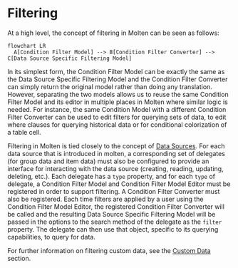 # Filtering

At a high level, the concept of filtering in Molten can be seen as follows:

```mermaid
flowchart LR
  A[Condition Filter Model] --> B[Condition Filter Converter] --> C[Data Source Specific Filtering Model]
```

In its simplest form, the Condition Filter Model can be exactly the same as the Data Source Specific Filtering Model and the Condition Filter Converter can simply return the original model rather than doing any translation. However, separating the two models allows us to reuse the same Condition Filter Model and its editor in multiple places in Molten where similar logic is needed. For instance, the same Condition Model with a different Condition Filter Converter can be used to edit filters for querying sets of data, to edit where clauses for querying historical data or for conditional colorization of a table cell.

Filtering in Molten is tied closely to the concept of [Data Sources](../../data-sources/index.md). For each data source that is introduced in molten, a corresponding set of delegates (for group data and item data) must also be configured to provide an interface for interacting with the data source (creating, reading, updating, deleting, etc.). Each delegate has a `type` property, and for each `type` of delegate, a Condition Filter Model and Condition Filter Model Editor must be registered in order to support filtering. A Condition Filter Converter must also be registered. Each time filters are applied by a user using the Condition Filter Model Editor, the registered Condition Filter Converter will be called and the resulting Data Source Specific Filtering Model will be passed in the options to the search method of the delegate as the `filter` property. The delegate can then use that object, specific to its querying capabilities, to query for data.

For further information on filtering custom data, see the [Custom Data](./custom-data.md) section.